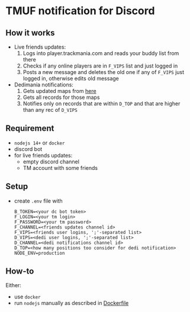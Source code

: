 # TMUF notification for Discord

## How it works
- Live friends updates:
    1. Logs into player.trackmania.com and reads your buddy list from there
    1. Checks if any online players are in `F_VIPS` list and just logged in
    1. Posts a new message and deletes the old one if any of `F_VIPS` just logged in, otherwise edits old message
- Dedimania notifications:
    1. Gets updated maps from [here](http://dedimania.net/tmstats/?do=stat&Envir=TMU-Island&MapOrder=MAP-DESC&Show=MAPS)
    1. Gets all records for those maps
    1. Notifies only on records that are within `D_TOP` and that are higher than any rec of `D_VIPS`

## Requirement
- `nodejs 14+` or `docker`
- discord bot
- for live friends updates:
    - empty discord channel
    - TM account with some friends

## Setup
- create `.env` file with
    ```
    B_TOKEN=<your dc bot token>
    F_LOGIN=<your tm login>
    F_PASSWORD=<your tm password>
    F_CHANNEL=<friends updates channel id>
    F_VIPS=<friends user logins, ';'-separated list>
    D_VIPS=<dedi user logins, ';'-separated list>
    D_CHANNEL=<dedi notifications channel id>
    D_TOP=<how many positions too consider for dedi notification>
    NODE_ENV=production
    ```

## How-to
Either:
- use `docker`
- run `nodejs` manually as described in [Dockerfile](Dockerfile)
